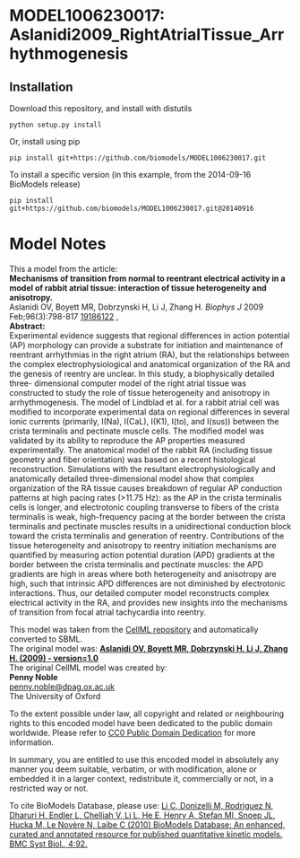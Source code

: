 # MODEL1006230017: Aslanidi2009_RightAtrialTissue_Arrhythmogenesis

## Installation

Download this repository, and install with distutils

`python setup.py install`

Or, install using pip

`pip install git+https://github.com/biomodels/MODEL1006230017.git`

To install a specific version (in this example, from the 2014-09-16 BioModels release)

`pip install git+https://github.com/biomodels/MODEL1006230017.git@20140916`


# Model Notes


This a model from the article:  
**Mechanisms of transition from normal to reentrant electrical activity in a model of rabbit atrial tissue: interaction of tissue heterogeneity and anisotropy.**   
Aslanidi OV, Boyett MR, Dobrzynski H, Li J, Zhang H. _Biophys J_ 2009
Feb;96(3):798-817 [19186122](http://www.ncbi.nlm.nih.gov/pubmed/19186122) ,  
**Abstract:**   
Experimental evidence suggests that regional differences in action potential
(AP) morphology can provide a substrate for initiation and maintenance of
reentrant arrhythmias in the right atrium (RA), but the relationships between
the complex electrophysiological and anatomical organization of the RA and the
genesis of reentry are unclear. In this study, a biophysically detailed three-
dimensional computer model of the right atrial tissue was constructed to study
the role of tissue heterogeneity and anisotropy in arrhythmogenesis. The model
of Lindblad et al. for a rabbit atrial cell was modified to incorporate
experimental data on regional differences in several ionic currents
(primarily, I(Na), I(CaL), I(K1), I(to), and I(sus)) between the crista
terminalis and pectinate muscle cells. The modified model was validated by its
ability to reproduce the AP properties measured experimentally. The anatomical
model of the rabbit RA (including tissue geometry and fiber orientation) was
based on a recent histological reconstruction. Simulations with the resultant
electrophysiologically and anatomically detailed three-dimensional model show
that complex organization of the RA tissue causes breakdown of regular AP
conduction patterns at high pacing rates (>11.75 Hz): as the AP in the crista
terminalis cells is longer, and electrotonic coupling transverse to fibers of
the crista terminalis is weak, high-frequency pacing at the border between the
crista terminalis and pectinate muscles results in a unidirectional conduction
block toward the crista terminalis and generation of reentry. Contributions of
the tissue heterogeneity and anisotropy to reentry initiation mechanisms are
quantified by measuring action potential duration (APD) gradients at the
border between the crista terminalis and pectinate muscles: the APD gradients
are high in areas where both heterogeneity and anisotropy are high, such that
intrinsic APD differences are not diminished by electrotonic interactions.
Thus, our detailed computer model reconstructs complex electrical activity in
the RA, and provides new insights into the mechanisms of transition from focal
atrial tachycardia into reentry.

This model was taken from the [CellML
repository](http://www.cellml.org/models) and automatically converted to SBML.  
The original model was: [ **Aslanidi OV, Boyett MR, Dobrzynski H, Li J, Zhang
H. (2009) - version=1.0**
](http://www.cellml.org/models/Aslanidi_Boyett_Dobrzynski_Li_Zhang_2009)  
The original CellML model was created by:  
**Penny Noble**   
penny.noble@dpag.ox.ac.uk  
The University of Oxford  

To the extent possible under law, all copyright and related or neighbouring
rights to this encoded model have been dedicated to the public domain
worldwide. Please refer to [CC0 Public Domain
Dedication](http://creativecommons.org/publicdomain/zero/1.0/) for more
information.

In summary, you are entitled to use this encoded model in absolutely any
manner you deem suitable, verbatim, or with modification, alone or embedded it
in a larger context, redistribute it, commercially or not, in a restricted way
or not.

To cite BioModels Database, please use: [Li C, Donizelli M, Rodriguez N,
Dharuri H, Endler L, Chelliah V, Li L, He E, Henry A, Stefan MI, Snoep JL,
Hucka M, Le Novère N, Laibe C (2010) BioModels Database: An enhanced, curated
and annotated resource for published quantitative kinetic models. BMC Syst
Biol., 4:92.](http://www.ncbi.nlm.nih.gov/pubmed/20587024)


